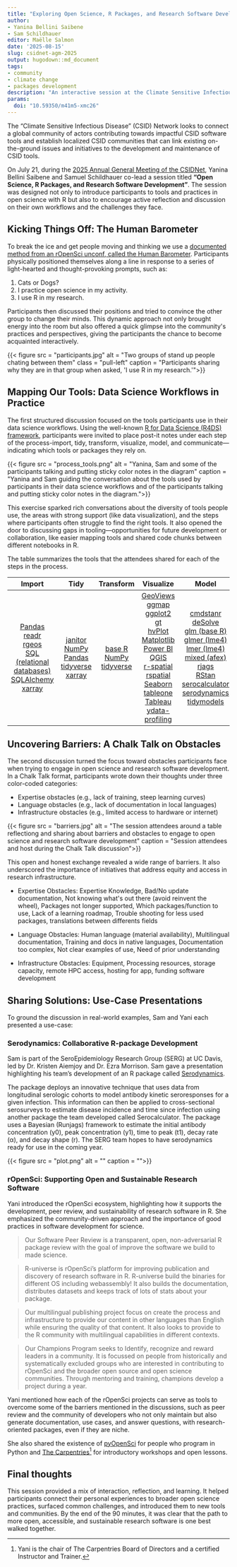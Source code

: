 ```yaml
---
title: "Exploring Open Science, R Packages, and Research Software Development at the CSIDNet AGM 2025"
author: 
- Yanina Bellini Saibene
- Sam Schildhauer
editor: Maëlle Salmon
date: '2025-08-15'
slug: csidnet-agm-2025
output: hugodown::md_document
tags:
- community
- climate change
- packages development
description: "An interactive session at the Climate Sensitive Infectious Disease Network AGM 2025 exploring open science, R packages, and research software development." 
params:
  doi: "10.59350/m41m5-xmc26"
---
```


The “Climate Sensitive Infectious Disease” (CSID) Network looks to connect a global community of actors contributing towards impactful CSID software tools and establish localized CSID communities that can link existing on-the-ground issues and initiatives to the development and maintenance of CSID tools.

On July 21, during the [2025 Annual General Meeting of the CSIDNet](https://csidnet.org/2025-virtual-annual-general-meeting-hub/),  Yanina Bellini Saibene and Samuel Schildhauer co-lead a session titled **“Open Science, R Packages, and Research Software Development”**. 
The session was designed not only to introduce participants to tools and practices in open science with R but also to encourage active reflection and discussion on their own workflows and the challenges they face.

## Kicking Things Off: The Human Barometer

To break the ice and get people moving and thinking we use a [documented method from an rOpenSci unconf, called the Human Barometer](/blog/2018/11/01/icebreaker/). Participants physically positioned themselves along a line in response to a series of light-hearted and thought-provoking prompts, such as:

1. Cats or Dogs?
2. I practice open science in my activity.
3. I use R in my research.

Participants then discussed their positions and tried to convince the other group to change their minds. This dynamic approach not only brought energy into the room but also offered a quick glimpse into the community's practices and perspectives, giving the participants the chance to become acquainted interactively.

{{< figure src = "participants.jpg" alt = "Two groups of stand up people chating between them" class = "pull-left" caption = "Participants sharing why they are in that group when asked, 'I use R in my research.'">}}

## Mapping Our Tools: Data Science Workflows in Practice

The first structured discussion focused on the tools participants use in their data science workflows. Using the well-known [R for Data Science (R4DS) framework](https://r4ds.hadley.nz/intro.html#fig-ds-diagram), participants were invited to place post-it notes under each step of the process-import, tidy, transform, visualize, model, and communicate—indicating which tools or packages they rely on.

{{< figure src = "process_tools.png" alt = "Yanina, Sam and some of the participants talking and putting sticky color notes in the diagram" caption = "Yanina and Sam guiding the conversation about the tools used by participants in their data science workflows and of the participants talking and putting sticky color notes in the diagram.">}}

This exercise sparked rich conversations about the diversity of tools people use, the areas with strong support (like data visualization), and the steps where participants often struggle to find the right tools. It also opened the door to discussing gaps in tooling—opportunities for future development or collaboration, like easier mapping tools and shared code chunks between different notebooks in R.

The table summarizes the tools that the attendees shared for each of the steps in the process.

| Import | Tidy | Transform | Visualize | Model | Communicate |
|:------:|:----:|:---------:|:---------:|:-----:|:-----------:|
| [Pandas](https://pandas.pydata.org/)<br>[readr](https://readr.tidyverse.org/)<br>[rgeos](https://rgeos.r-forge.r-project.org)<br>[SQL (relational databases)](https://en.wikipedia.org/wiki/SQL)<br>[SQLAlchemy](https://www.sqlalchemy.org/)<br>[xarray](https://xarray.dev/) | [janitor](https://sfirke.github.io/janitor/)<br>[NumPy](https://numpy.org/)<br>[Pandas](https://pandas.pydata.org/)<br>[tidyverse](https://www.tidyverse.org/)<br>[xarray](https://xarray.dev/) | [base R](https://www.r-project.org/)<br>[NumPy](https://numpy.org/)<br>[tidyverse](https://www.tidyverse.org/) | [GeoViews](https://geoviews.org/)<br>[ggmap](https://cran.r-project.org/package=ggmap)<br>[ggplot2](https://ggplot2.tidyverse.org/)<br>[gt](https://gt.rstudio.com/)<br>[hvPlot](https://hvplot.holoviz.org/)<br>[Matplotlib](https://matplotlib.org/)<br>[Power BI](https://powerbi.microsoft.com/)<br>[QGIS](https://qgis.org/)<br>[r-spatial](https://r-spatial.org/)<br>[rspatial](https://github.com/rspatial)<br>[Seaborn](https://seaborn.pydata.org/)<br>[tableone](https://cran.r-project.org/package=tableone)<br>[Tableau](https://www.tableau.com/)<br>[ydata-profiling](https://ydata-profiling.ydata.ai/) | [cmdstanr](https://mc-stan.org/cmdstanr/)<br>[deSolve](https://desolve.r-forge.r-project.org/)<br>[glm (base R)](https://stat.ethz.ch/R-manual/R-devel/library/stats/html/glm.html)<br>[glmer (lme4)](https://cran.r-project.org/package=lme4)<br>[lmer (lme4)](https://cran.r-project.org/package=lme4)<br>[mixed (afex)](https://cran.r-project.org/package=afex)<br>[rjags](https://cran.r-project.org/package=rjags)<br>[RStan](https://mc-stan.org/rstan/)<br>[serocalculator](https://github.com/UCD-SERG/serocalculator)<br>[serodynamics](https://github.com/UCD-SERG/serodynamics)<br>[tidymodels](https://www.tidymodels.org/) | [Dashboards (flexdashboard)](https://pkgs.rstudio.com/flexdashboard/)<br>[devtools](https://devtools.r-lib.org/)<br>[Jupyter Notebooks](https://jupyter.org/)<br>[Markdown](https://daringfireball.net/projects/markdown/)<br>[PowerPoint](https://www.microsoft.com/microsoft-365/powerpoint)<br>[Quarto](https://quarto.org/)<br>[R Markdown](https://rmarkdown.rstudio.com/)<br>[Shiny](https://shiny.posit.co/)<br>[usethis](https://usethis.r-lib.org/) |


## Uncovering Barriers: A Chalk Talk on Obstacles

The second discussion turned the focus toward obstacles participants face when trying to engage in open science and research software development. In a Chalk Talk format, participants wrote down their thoughts under three color-coded categories:

- Expertise obstacles (e.g., lack of training, steep learning curves)
- Language obstacles (e.g., lack of documentation in local languages)
- Infrastructure obstacles (e.g., limited access to hardware or internet)

{{< figure src = "barriers.jpg" alt = "The session attendees around a table reflectiong and sharing about barriers and obstacles to engage to open science and research software development" caption = "Session attendees and host during the Chalk Talk discussion">}}

This open and honest exchange revealed a wide range of barriers. It also underscored the importance of initiatives that address equity and access in research infrastructure.

* Expertise Obstacles: Expertise Knowledge, Bad/No update documentation, Not knowing what's out there (avoid reinvent the wheel), Packages not longer supported, Which packages/function to use, Lack of a learning roadmap, Trouble shooting for less used packages, translations between differents fields 

* Language Obstacles: Human language (material availability), Multilingual documentation, Training and docs in native languages, Documentation too complex, Not clear examples of use, Need of prior understanding

* Infrastructure Obstacles: Equipment, Processing resources, storage capacity, remote HPC access, hosting for app, funding software development


## Sharing Solutions: Use-Case Presentations

To ground the discussion in real-world examples, Sam and Yani each presented a use-case:

### Serodynamics: Collaborative R-package Development

Sam is part of the SeroEpidemiology Research Group (SERG) at UC Davis, led by Dr. Kristen Aiemjoy and Dr. Ezra Morrison. Sam gave a presentation highlighting his team’s development of an R package called [Serodynamics](https://github.com/UCD-SERG/serodynamics). 

The package deploys an innovative technique that uses data from longitudinal serologic cohorts to model antibody kinetic seroresponses for a given infection. This information can then be applied to cross-sectional serosurveys to estimate disease incidence and time since infection using another package the team developed called Serocalculator. The package uses a Bayesian (Runjags) framework to estimate the initial antibody concentration (y0), peak concentration (y1), time to peak (t1), decay rate (α), and decay shape (r). The SERG team hopes to have serodynamics ready for use in the coming year. 

{{< figure src = "plot.png" alt = "" caption = "">}}

### rOpenSci: Supporting Open and Sustainable Research Software

Yani introduced the rOpenSci ecosystem, highlighting how it supports the development, peer review, and sustainability of research software in R. She emphasized the community-driven approach and the importance of good practices in software development for science.  

> Our Software Peer Review is a transparent, open, non-adversarial R package review with the goal of improve the software we build to made science. 


> R-universe is rOpenSci’s platform for improving publication and discovery of research software in R. R-universe build the binaries for different OS including webassembly! It also builds the documentation, distributes datasets and keeps track of lots of stats about your package.


> Our multilingual publishing project focus on create the process and infrastructure to provide our content in other languages than English while ensuring the quality of that content. It also looks to provide to the R community with multilingual capabilities in different contexts.


> Our Champions Program seeks to Identify, recognize and reward leaders in a community. It is focussed on people from historically and systematically excluded groups who are interested in contributing to rOpenSci and the broader open source and open science communities. Through mentoring and training, champions develop a project during a year. 

Yani mentioned how each of the rOpenSci projects can serve as tools to overcome some of the barriers mentioned in the discussions, such as peer review and the community of developers who not only maintain but also generate documentation, use cases, and answer questions, with research-oriented packages, even if they are niche. 

She also shared the existence of [pyOpenSci](https://www.pyopensci.org/) for people who program in Python and [The Carpentries](https://carpentries.org)[^1] for introductory workshops and open lessons.

## Final thoughts

This session provided a mix of interaction, reflection, and learning. It helped participants connect their personal experiences to broader open science practices, surfaced common challenges, and introduced them to new tools and communities. By the end of the 90 minutes, it was clear that the path to more open, accessible, and sustainable research software is one best walked together.

[^1]: Yani is the chair of The Carpentries Board of Directors and a certified Instructor and Trainer.